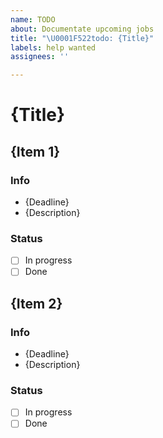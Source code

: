 ```yaml
---
name: TODO
about: Documentate upcoming jobs
title: "\U0001F522todo: {Title}"
labels: help wanted
assignees: ''

---
```


# {Title}

## {Item 1}
### Info
- {Deadline}
- {Description}
### Status
- [ ] In progress
- [ ] Done

## {Item 2}
### Info
- {Deadline}
- {Description}
### Status
- [ ] In progress
- [ ] Done
